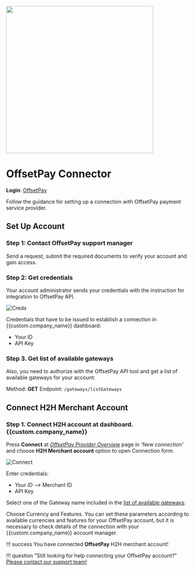 <img src="https://static.openfintech.io/payment_providers/offsetpay/logo.png?w=400" width="400px" >

# OffsetPay Connector

**Login**: [OffsetPay](https://app.offsetpay.com/do/login)

Follow the guidance for setting up a connection with OffsetPay payment service provider.

## Set Up Account

### Step 1: Contact OffsetPay support manager

Send a request, submit the required documents to verify your account and gain access.

### Step 2: Get credentials

Your account administrator sends your credentials with the instruction for integration to OffsetPay API.

![Creds](images/credentials.png)

Credentials that have to be issued to establish a connection in {{custom.company_name}} dashboard:

* Your ID
* API Key

### Step 3. Get list of available gateways

Also, you need to authorize with the OffsetPay API tool and get a list of available gateways for your account:

Method: **GET**
Endpoint: `/gateways/listGateways`

## Connect H2H Merchant Account

### Step 1. Connect H2H account at dashboard.{{custom.company_name}}

Press **Connect** at [*OffsetPay Provider Overview*]({{custom.dashboard_base_url}}connect-directory/payment-providers/offsetpay/general) page in *'New connection'* and choose **H2H Merchant account** option to open Connection form.

![Connect](images/h2h-merchant-account.png)

Enter credentials:

* *Your ID* --> Merchant ID
* API Key

Select one of the Gateway name included in the [list of available gateways](#step-3-get-list-of-available-gateways).

[//]: # (Choose Test Mode for test connection with OffsetPay.)

Choose Currency and Features. You can set these parameters according to available currencies and features for your OffsetPay account, but it is necessary to check details of the connection with your {{custom.company_name}} account manager.

!!! success
    You have connected **OffsetPay** H2H merchant account!

!!! question "Still looking for help connecting your OffsetPay account?"
    [Please contact our support team!](mailto:{{custom.support_email}})
